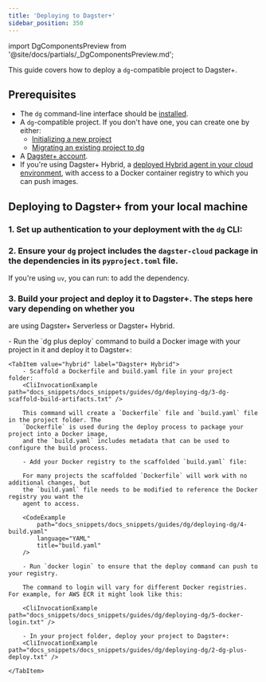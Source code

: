 ```yaml
---
title: 'Deploying to Dagster+'
sidebar_position: 350
---
```


import DgComponentsPreview from '@site/docs/partials/\_DgComponentsPreview.md';

<DgComponentsPreview />

This guide covers how to deploy a `dg`-compatible project to Dagster+.

## Prerequisites

- The `dg` command-line interface should be [installed](/guides/labs/dg#installation).
- A `dg`-compatible project. If you don't have one, you can create one by either:
  - [Initializing a new project](/guides/labs/dg/scaffolding-a-project)
  - [Migrating an existing project to dg](/guides/labs/dg/incrementally-adopting-dg/migrating-project)
- A [Dagster+ account](https://dagster.cloud/signup).
- If you're using Dagster+ Hybrid, a [deployed Hybrid agent in your cloud environment](/dagster-plus/deployment/deployment-types/hybrid/),
with access to a Docker container registry to which you can push images.


## Deploying to Dagster+ from your local machine

### 1. Set up authentication to your deployment with the `dg` CLI:
<CliInvocationExample path="docs_snippets/docs_snippets/guides/dg/deploying-dg/1-dg-plus-login.txt" />

### 2. Ensure your `dg` project includes the `dagster-cloud` package in the dependencies in its `pyproject.toml` file.

If you're using `uv`, you can run:
<CliInvocationExample path="docs_snippets/docs_snippets/guides/dg/deploying-dg/2-uv-add-dagster-cloud.txt" />
to add the dependency.

### 3. Build your project and deploy it to Dagster+. The steps here vary depending on whether you
are using Dagster+ Serverless or Dagster+ Hybrid.

<Tabs groupId="deployment">
    <TabItem value="serverless" label="Dagster+ Serverless">
        - Run the `dg plus deploy` command to build a Docker image with your project in it and deploy it to Dagster+:
        <CliInvocationExample path="docs_snippets/docs_snippets/guides/dg/deploying-dg/2-dg-plus-deploy.txt" />
    </TabItem>

    <TabItem value="hybrid" label="Dagster+ Hybrid">
        - Scaffold a Dockerfile and build.yaml file in your project folder:
        <CliInvocationExample path="docs_snippets/docs_snippets/guides/dg/deploying-dg/3-dg-scaffold-build-artifacts.txt" />

        This command will create a `Dockerfile` file and `build.yaml` file in the project folder. The
        `Dockerfile` is used during the deploy process to package your project into a Docker image,
        and the `build.yaml` includes metadata that can be used to configure the build process.

        - Add your Docker registry to the scaffolded `build.yaml` file:

        For many projects the scaffolded `Dockerfile` will work with no additional changes, but
        the `build.yaml` file needs to be modified to reference the Docker registry you want the
        agent to access.

        <CodeExample
            path="docs_snippets/docs_snippets/guides/dg/deploying-dg/4-build.yaml"
            language="YAML"
            title="build.yaml"
        />

        - Run `docker login` to ensure that the deploy command can push to your registry.

        The command to login will vary for different Docker registries. For example, for AWS ECR it might look like this:

        <CliInvocationExample path="docs_snippets/docs_snippets/guides/dg/deploying-dg/5-docker-login.txt" />

        - In your project folder, deploy your project to Dagster+:
        <CliInvocationExample path="docs_snippets/docs_snippets/guides/dg/deploying-dg/2-dg-plus-deploy.txt" />

    </TabItem>
</Tabs>
